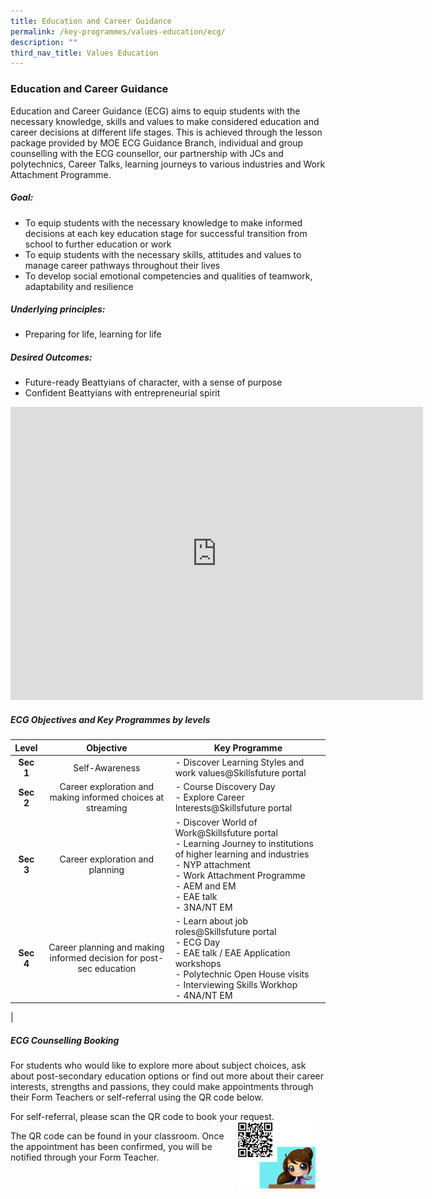 ```yaml
---
title: Education and Career Guidance
permalink: /key-programmes/values-education/ecg/
description: ""
third_nav_title: Values Education
---
```

### **Education and Career Guidance**
Education and Career Guidance (ECG) aims to equip students with the necessary knowledge, skills and values to make considered education and career decisions at different life stages. This is achieved through the lesson package provided by MOE ECG Guidance Branch, individual and group counselling with the ECG counsellor, our partnership with JCs and polytechnics, Career Talks, learning journeys to various industries and Work Attachment Programme.

##### **Goal:**
*   To equip students with the necessary knowledge to make informed decisions at each key education stage for successful transition from school to further education or work  
*   To equip students with the necessary skills, attitudes and values to manage career pathways throughout their lives  
*   To develop social emotional competencies and qualities of teamwork, adaptability and resilience

##### **Underlying principles:**
*   Preparing for life, learning for life

##### **Desired Outcomes:**
*   Future-ready Beattyians of character, with a sense of purpose  
*   Confident Beattyians with entrepreneurial spirit

<iframe allowfullscreen="true" height="469" width="660" frameborder="0" src="https://docs.google.com/presentation/d/e/2PACX-1vQSpRwyiSjKQtOBi8A2AySUHzfC465MozmcQO4y14FdybNAtZi1NlkCvPXWIMDeI88dNNfpEg1D-vg2/embed?start=false&amp;loop=false&amp;delayms=3000"></iframe>

##### **ECG Objectives and Key Programmes by levels**

| Level | Objective | Key Programme |
|:---:|:---:|---|
| **Sec 1** | Self-Awareness | - Discover Learning Styles and work values@Skillsfuture portal |
| **Sec 2** | Career exploration and making informed choices at streaming | - Course Discovery Day <br>- Explore Career Interests@Skillsfuture portal |
| **Sec 3** | Career exploration and planning | - Discover World of Work@Skillsfuture portal <br>- Learning Journey to institutions of higher learning and industries <br>- NYP attachment <br>- Work Attachment Programme <br>- AEM and EM<br>- EAE talk<br>- 3NA/NT EM |
| **Sec 4** | Career planning and making informed decision for post-sec education | - Learn about job roles@Skillsfuture portal<br>- ECG Day<br>- EAE talk / EAE Application workshops <br>- Polytechnic Open House visits<br>- Interviewing Skills Workhop<br>- 4NA/NT EM |
|

##### **ECG Counselling Booking**
For students who would like to explore more about subject choices, ask about post-secondary education options or find out more about their career interests, strengths and passions, they could make appointments through their Form Teachers or self-referral using the QR code below.


For self-referral, please scan the QR code to book your request.
<img src="/images/ecg4.png" style="width:25%;margin-right:15px;" align = "right">

The QR code can be found in your classroom. Once the appointment has been confirmed, you will be notified through your Form Teacher.